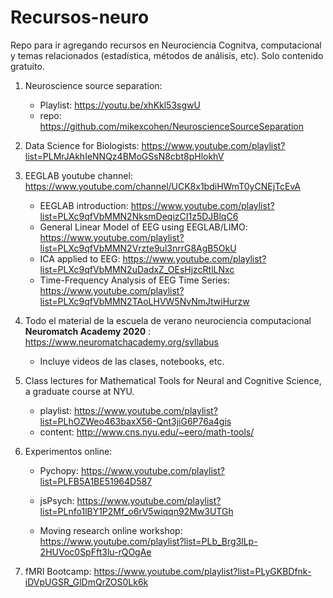 # Recursos-neuro
Repo para ir agregando recursos en Neurociencia Cognitva, computacional y temas relacionados (estadística, métodos de análisis, etc).
Solo contenido gratuito.


1. Neuroscience source separation: 
    * Playlist: https://youtu.be/xhKkl53sgwU
    * repo: https://github.com/mikexcohen/NeuroscienceSourceSeparation

2. Data Science for Biologists: https://www.youtube.com/playlist?list=PLMrJAkhIeNNQz4BMoGSsN8cbt8pHlokhV

3. EEGLAB youtube channel: https://www.youtube.com/channel/UCK8x1bdiHWmT0yCNEjTcEvA
    * EEGLAB introduction: https://www.youtube.com/playlist?list=PLXc9qfVbMMN2NksmDeqizCI1z5DJBlqC6
    * General Linear Model of EEG using EEGLAB/LIMO: https://www.youtube.com/playlist?list=PLXc9qfVbMMN2Vrzte9ul3nrrG8AgB5OkU
    * ICA applied to EEG: https://www.youtube.com/playlist?list=PLXc9qfVbMMN2uDadxZ_OEsHjzcRtlLNxc
    * Time-Frequency Analysis of EEG Time Series: https://www.youtube.com/playlist?list=PLXc9qfVbMMN2TAoLHVW5NvNmJtwiHurzw
    
4. Todo el material de la escuela de verano neurociencia computacional **Neuromatch Academy 2020** : https://www.neuromatchacademy.org/syllabus
    * Incluye videos de las clases, notebooks, etc.
    
5. Class lectures for Mathematical Tools for Neural and Cognitive Science, a graduate course at NYU.  
    * playlist: https://www.youtube.com/playlist?list=PLhOZWeo463baxX56-Qnt3jiG6P76a4gis
    * content: http://www.cns.nyu.edu/~eero/math-tools/

6. Experimentos online:

    * Pychopy: https://www.youtube.com/playlist?list=PLFB5A1BE51964D587

    * jsPsych: https://www.youtube.com/playlist?list=PLnfo1lBY1P2Mf_o6rV5wiqqn92Mw3UTGh 
 
    * Moving research online workshop: https://www.youtube.com/playlist?list=PLb_Brg3lLp-2HUVoc0SpFft3lu-rQOgAe

7. fMRI Bootcamp: https://www.youtube.com/playlist?list=PLyGKBDfnk-iDVpUGSR_GlDmQrZOS0Lk6k

